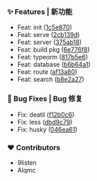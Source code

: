### ✨ Features | 新功能

  - Feat: init ([1c5e870](https://github.com/alqmc/IconSolution/commit/1c5e870))
  - Feat: serve ([2cb139d](https://github.com/alqmc/IconSolution/commit/2cb139d))
  - Feat: server ([375ab18](https://github.com/alqmc/IconSolution/commit/375ab18))
  - Feat: build pkg ([6e776f8](https://github.com/alqmc/IconSolution/commit/6e776f8))
  - Feat: typeorm ([817b5e6](https://github.com/alqmc/IconSolution/commit/817b5e6))
  - Feat: database ([b6b64a1](https://github.com/alqmc/IconSolution/commit/b6b64a1))
  - Feat: route ([af13a80](https://github.com/alqmc/IconSolution/commit/af13a80))
  - Feat: search ([b8e2a27](https://github.com/alqmc/IconSolution/commit/b8e2a27))

### 🐛 Bug Fixes | Bug 修复

  - Fix: deatil ([f12b0c6](https://github.com/alqmc/IconSolution/commit/f12b0c6))
  - Fix: less ([dbd9c79](https://github.com/alqmc/IconSolution/commit/dbd9c79))
  - Fix: husky ([046ea61](https://github.com/alqmc/IconSolution/commit/046ea61))

### ❤️  Contributors

- 9listen
- Alqmc
